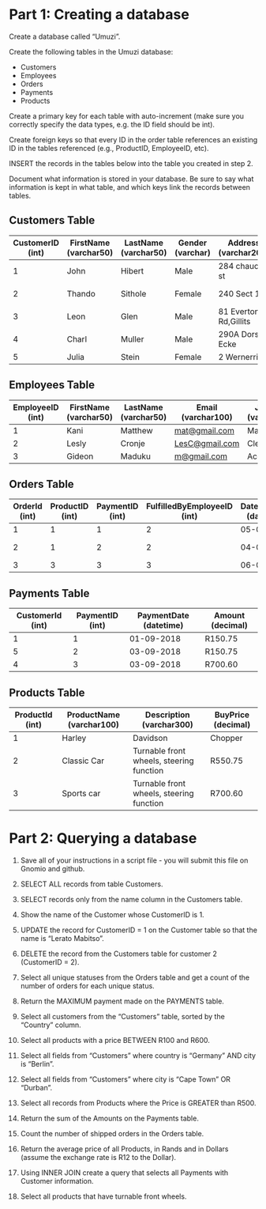 # Part 1: Creating a database

Create a database called “Umuzi”.

Create the following tables in the Umuzi database:

- Customers
- Employees
- Orders
- Payments
- Products

Create a primary key for each table with auto-increment (make sure you correctly specify the data types, e.g. the ID field should be int).

Create foreign keys so that every ID in the order table references an existing ID in the tables referenced (e.g., ProductID, EmployeeID, etc).

INSERT the records in the tables below into the table you created in step 2.

Document what information is stored in your database. Be sure to say what information is kept in what table, and which keys link the records between tables.

## Customers Table
|CustomerID (int)|	FirstName (varchar50)|	LastName (varchar50)|	Gender (varchar)|	Address (varchar200)|	Phone (int 10)|	Email (varchar100)|	City (varchar20)|	Country (varchar50)|
| --- | --- | --- | --- | --- | --- | --- | --- | --- |
| 1| 	John| 	Hibert| 	Male| 	284 chaucer st| 	084789657| 	john@gmail.com| 	Johannesburg| 	South Africa| 
| 2| 	Thando| 	Sithole| 	Female| 	240 Sect 1| 	0794445584| 	thando@gmail.com| 	Cape Town| 	South Africa| 
| 3| 	Leon| 	Glen	| Male| 	81 Everton Rd,Gillits| 	0820832830| 	Leon@gmail.com| 	Durban| 	South Africa| 
| 4| 	Charl| 	Muller| 	Male| 	290A Dorset Ecke| 	+44856872553	| Charl.muller@yahoo.com| 	Berlin	| Germany| 
| 5| 	Julia| 	Stein| 	Female| 	2 Wernerring	| +448672445058| 	Js234@yahoo.com| 	Frankfurt| 	Germany| 
## Employees Table
| EmployeeID (int)| 	FirstName (varchar50)| 	LastName (varchar50)| 	Email (varchar100)| 	JobTitle (varchar20)|
| --- | --- | --- | --- | --- |
|1	|Kani|	Matthew|	mat@gmail.com|	Manager|
|2|	Lesly	|Cronje|	LesC@gmail.com	|Clerk|
|3|	Gideon|	Maduku|	m@gmail.com|	Accountant|
## Orders Table
|OrderId (int)|	ProductID (int)|	PaymentID (int)|	FulfilledByEmployeeID (int)|	DateRequired (datetime)|	DateShipped (datetime)	|Status (varchar20)|
| --- | --- | --- | --- | --- | --- | --- |
|1|	1|	1|	2|	05-09-2018|		|Not shipped|
|2|	1|	2|	2|	04-09-2018|	03-09-2018|	Shipped|
|3	|3	|3|	3	|06-09-2018	|	|Not shipped|
## Payments Table
|CustomerId (int)|	PaymentID (int)|	PaymentDate (datetime)|	Amount (decimal)|
| --- | --- | --- | --- |
|1|	1|	01-09-2018|	R150.75|
|5	|2	|03-09-2018|	R150.75|
|4	|3	|03-09-2018	|R700.60|
## Products Table
|ProductId (int)|	ProductName (varchar100)|	Description (varchar300)|	BuyPrice (decimal)|
| --- | --- | --- | --- |
|1|	Harley| Davidson| Chopper|	This replica features working kickstand, front suspension, gear-shift lever|	R150.75|
|2|	Classic Car|	Turnable front wheels, steering function|	R550.75|
|3	|Sports car|	Turnable front wheels, steering function|	R700.60|
# Part 2: Querying a database
1. Save all of your instructions in a script file - you will submit this file on Gnomio and github.

2. SELECT ALL records from table Customers.

3. SELECT records only from the name column in the Customers table.

4. Show the name of the Customer whose CustomerID is 1.

5. UPDATE the record for CustomerID = 1 on the Customer table so that the name is “Lerato Mabitso”.

6. DELETE the record from the Customers table for customer 2 (CustomerID = 2).

7. Select all unique statuses from the Orders table and get a count of the number of orders for each unique status.

8. Return the MAXIMUM payment made on the PAYMENTS table.

9. Select all customers from the “Customers” table, sorted by the “Country” column.

10. Select all products with a price BETWEEN R100 and R600.

11. Select all fields from “Customers” where country is “Germany” AND city is “Berlin”.

12. Select all fields from “Customers” where city is “Cape Town” OR “Durban”.

13. Select all records from Products where the Price is GREATER than R500.

14. Return the sum of the Amounts on the Payments table.

15. Count the number of shipped orders in the Orders table.

16. Return the average price of all Products, in Rands and in Dollars (assume the exchange rate is R12 to the Dollar).

17. Using INNER JOIN create a query that selects all Payments with Customer information.

18. Select all products that have turnable front wheels.
